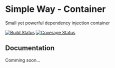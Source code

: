 # Simple Way - Container

Small yet powerful dependency injection container

[![Build Status](https://travis-ci.org/gustavofabiane/container.svg?branch=master)](https://travis-ci.org/gustavofabiane/container)
[![Coverage Status](https://coveralls.io/repos/github/gustavofabiane/container/badge.svg?branch=master)](https://coveralls.io/github/gustavofabiane/container?branch=master)

## Documentation

Comming soon...

